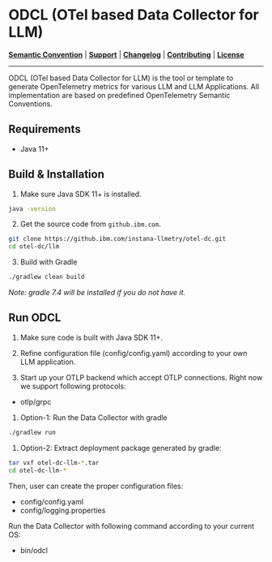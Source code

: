 # ODCL (OTel based Data Collector for LLM)

**[Semantic Convention](docs/semconv)** |
**[Support](docs/support/README.md)** |
**[Changelog](CHANGELOG.md)** |
**[Contributing](CONTRIBUTING.md)** |
**[License](LICENSE)**

---
ODCL (OTel based Data Collector for LLM) is the tool or template to generate OpenTelemetry metrics for various
LLM and LLM Applications. All implementation are based on predefined OpenTelemetry Semantic Conventions.

## Requirements

- Java 11+

## Build & Installation

1) Make sure Java SDK 11+ is installed.
```bash
java -version
```

2) Get the source code from `github.ibm.com`.
```bash
git clone https://github.ibm.com/instana-llmetry/otel-dc.git
cd otel-dc/llm
```

3) Build with Gradle
```bash
./gradlew clean build
```
*Note: gradle 7.4 will be installed if you do not have it.*

## Run ODCL

1) Make sure code is built with Java SDK 11+.

2) Refine configuration file (config/config.yaml) according to your own LLM application. 

3) Start up your OTLP backend which accept OTLP connections. Right now we support following protocols:
- otlp/grpc

1) Option-1: Run the Data Collector with gradle
```bash
./gradlew run
```
1) Option-2: Extract deployment package generated by gradle:
```bash
tar vxf otel-dc-llm-*.tar
cd otel-dc-llm-*
```

Then, user can create the proper configuration files:
  - config/config.yaml
  - config/logging.properties

Run the Data Collector with following command according to your current OS:
  - bin/odcl
